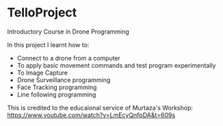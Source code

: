 # TelloProject
Introductory Course in Drone Programming

In this project I learnt how to:
  - Connect to a drone from a computer
  - To apply basic movement commands and test program experimentally
  - To Image Capture
  - Drone Surveillance programming
  - Face Tracking programming
  - Line following programming

This is credited to the educaional service of Murtaza's Workshop: https://www.youtube.com/watch?v=LmEcyQnfpDA&t=609s
